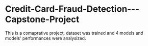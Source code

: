 # Credit-Card-Fraud-Detection---Capstone-Project
This is a comaprative project, dataset was trained and 4 models and models' performances were analysized.

